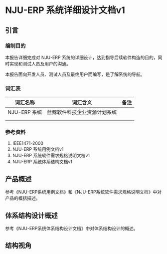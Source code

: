 # NJU-ERP 系统详细设计文档v1

## 引言

### 编制目的

本报告详细完成对 NJU-ERP 系统的详细设计，达到指导后续软件构造的目的，同时实现和测试人员及用户的沟通。

本报告面向开发人员、测试人员及最终用户而编写，是了解系统的导航。

### 词汇表

| 词汇名称     | 词汇含义                     | 备注 |
| ------------ | ---------------------------- | ---- |
| NJU-ERP 系统 | 蓝鲸软件科技企业资源计划系统 |      |
|              |                              |      |
|              |                              |      |

### 参考资料

1. IEEE1471-2000
2. NJU-ERP 系统用例文档v1
3. NJU-ERP 系统软件需求规格说明文档v1
4. NJU-ERP 系统体系结构文档v1

## 产品概述

参考《NJU-ERP系统用例文档》和《NJU-ERP系统软件需求规格说明文档》中对产品的概括描述。

## 体系结构设计概述

参考《NJU-ERP系统体系结构设计文档》中对体系结构设计的概述。

## 结构视角